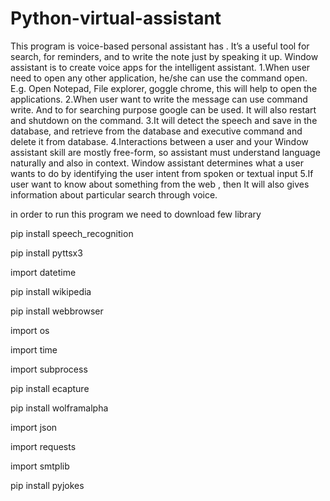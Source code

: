 # Python-virtual-assistant
This program is voice-based personal assistant has . It’s a useful tool for search, for reminders, and to write the note just by speaking it up. 
Window assistant is to create voice apps for the intelligent assistant. 1.When user need to open any other application, he/she can use the command open. 
E.g. Open Notepad, File explorer, goggle chrome, this will help to open the applications. 2.When user want to write the message can use command write. 
And to for searching purpose google can be used. It will also restart and shutdown on the command. 3.It will detect the speech and save in the database, and retrieve from the 
database and executive command and delete it from database. 4.Interactions between a user and your Window assistant skill are mostly free-form, so assistant must understand 
language naturally and also in context. Window assistant determines what a user wants to do by identifying the user intent from spoken or textual input 5.If user want to know 
about something from the web , then It will also gives information about particular search through voice.

in order to run this program we need to download few library


pip install speech_recognition 

pip install pyttsx3

import datetime

pip install wikipedia

pip install webbrowser

import os

import time

import subprocess

pip install ecapture

pip install wolframalpha

import json

import requests

import smtplib

pip install pyjokes
